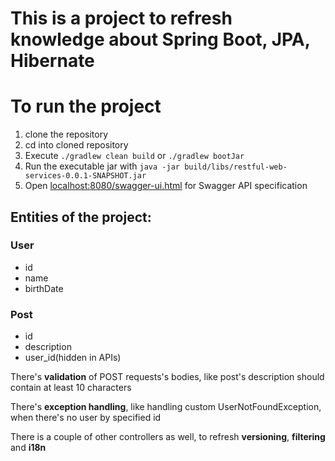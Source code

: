 # This is a project to refresh knowledge about Spring Boot, JPA, Hibernate

# To run the project

1. clone the repository
2. cd into cloned repository
3. Execute `./gradlew clean build` or `./gradlew bootJar`
4. Run the executable jar with `java -jar build/libs/restful-web-services-0.0.1-SNAPSHOT.jar`
5. Open [localhost:8080/swagger-ui.html](localhost:8080/swagger-ui.html) for Swagger API specification

## Entities of the project:

### User

- id
- name
- birthDate

### Post

- id
- description
- user_id(hidden in APIs)

There's **validation** of POST requests's bodies, like post's description should contain at least 10 characters

There's **exception handling**, like handling custom UserNotFoundException, when there's no user by specified id

There is a couple of other controllers as well, to refresh **versioning**, **filtering** and **i18n** 